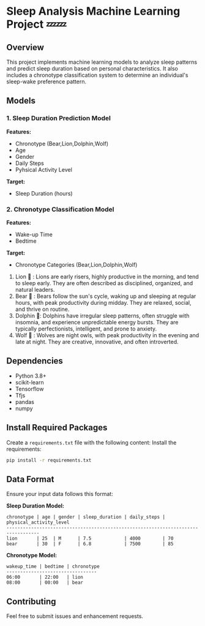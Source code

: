 # Sleep Analysis Machine Learning Project 💤💤

## Overview
This project implements machine learning models to analyze sleep patterns and predict sleep duration based on personal characteristics. It also includes a chronotype classification system to determine an individual's sleep-wake preference pattern.

## Models

### 1. Sleep Duration Prediction Model
**Features:**
- Chronotype (Bear,Lion,Dolphin,Wolf)
- Age
- Gender
- Daily Steps
- Pyhsical Activity Level

**Target:**
- Sleep Duration (hours)

### 2. Chronotype Classification Model
**Features:**
- Wake-up Time
- Bedtime

**Target:**
- Chronotype Categories (Bear,Lion,Dolphin,Wolf)
1. Lion 🦁   : Lions are early risers, highly productive in the morning, and tend to sleep early. They are often described as disciplined, organized, and natural leaders.
3. Bear 🐻   : Bears follow the sun's cycle, waking up and sleeping at regular hours, with peak productivity during midday. They are relaxed, social, and thrive on routine.
4. Dolphin 🐬: Dolphins have irregular sleep patterns, often struggle with insomnia, and experience unpredictable energy bursts. They are typically perfectionists, intelligent, and prone to anxiety.
5. Wolf 🐺   : Wolves are night owls, with peak productivity in the evening and late at night. They are creative, innovative, and often introverted.

## Dependencies
- Python 3.8+
- scikit-learn
- Tensorflow
- Tfjs
- pandas
- numpy

## Install Required Packages
Create a `requirements.txt` file with the following content:
Install the requirements:
```bash
pip install -r requirements.txt
```

## Data Format
Ensure your input data follows this format:

**Sleep Duration Model:**
```
chronotype | age | gender | sleep_duration | daily_steps | physical_activity_level
----------------------------------------------------------------------------------
lion       | 25  | M      | 7.5            | 4000        | 70
bear       | 30  | F      | 6.8            | 7500        | 85
```

**Chronotype Model:**
```
wakeup_time | bedtime | chronotype
---------------------------------
06:00       | 22:00   | lion
08:00       | 00:00   | bear
```

## Contributing
Feel free to submit issues and enhancement requests.
